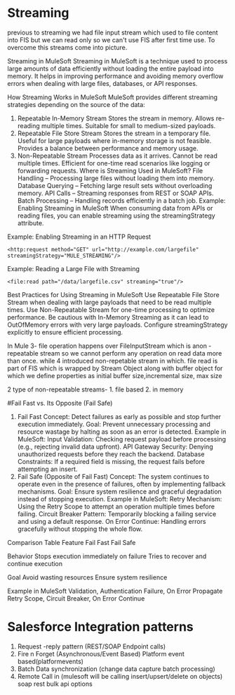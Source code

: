 # Streaming
previous to streaming we had file input stream which used to file content into FIS but we can read only so we can't use FIS after first time use.
To overcome this streams come into picture.

Streaming in MuleSoft
Streaming in MuleSoft is a technique used to process large amounts of data efficiently without loading the entire payload into memory. It helps in improving performance and avoiding memory overflow errors when dealing with large files, databases, or API responses.

How Streaming Works in MuleSoft
MuleSoft provides different streaming strategies depending on the source of the data:

1. Repeatable In-Memory Stream
Stores the stream in memory.
Allows re-reading multiple times.
Suitable for small to medium-sized payloads.
2. Repeatable File Store Stream
Stores the stream in a temporary file.
Useful for large payloads where in-memory storage is not feasible.
Provides a balance between performance and memory usage.
3. Non-Repeatable Stream
Processes data as it arrives.
Cannot be read multiple times.
Efficient for one-time read scenarios like logging or forwarding requests.
Where is Streaming Used in MuleSoft?
File Handling – Processing large files without loading them into memory.
Database Querying – Fetching large result sets without overloading memory.
API Calls – Streaming responses from REST or SOAP APIs.
Batch Processing – Handling records efficiently in a batch job.
Example: Enabling Streaming in MuleSoft
When consuming data from APIs or reading files, you can enable streaming using the streamingStrategy attribute.

Example: Enabling Streaming in an HTTP Request
```
<http:request method="GET" url="http://example.com/largefile" streamingStrategy="MULE_STREAMING"/>
```
Example: Reading a Large File with Streaming
```
<file:read path="/data/largefile.csv" streaming="true"/>
```
Best Practices for Using Streaming in MuleSoft
Use Repeatable File Store Stream when dealing with large payloads that need to be read multiple times.
Use Non-Repeatable Stream for one-time processing to optimize performance.
Be cautious with In-Memory Streaming as it can lead to OutOfMemory errors with very large payloads.
Configure streamingStrategy explicitly to ensure efficient processing.


In Mule 3- file operation happens over FileInputStream which is anon -repeatable stream so we cannot perform any operation on read data more than once. while 4 introduced non-repetable stream in which. file read is part of FIS which is wrapped by Stream Object along with buffer object for which we define properties as initial buffer size,incremental size, max size

2 type of non-repeatable streams- 1. file based  2. in memory 


#Fail Fast vs. Its Opposite (Fail Safe)
1. Fail Fast
Concept: Detect failures as early as possible and stop further execution immediately.
Goal: Prevent unnecessary processing and resource wastage by halting as soon as an error is detected.
Example in MuleSoft:
Input Validation: Checking request payload before processing (e.g., rejecting invalid data upfront).
API Gateway Security: Denying unauthorized requests before they reach the backend.
Database Constraints: If a required field is missing, the request fails before attempting an insert.
2. Fail Safe (Opposite of Fail Fast)
Concept: The system continues to operate even in the presence of failures, often by implementing fallback mechanisms.
Goal: Ensure system resilience and graceful degradation instead of stopping execution.
Example in MuleSoft:
Retry Mechanism: Using the Retry Scope to attempt an operation multiple times before failing.
Circuit Breaker Pattern: Temporarily blocking a failing service and using a default response.
On Error Continue: Handling errors gracefully without stopping the whole flow.

Comparison Table
Feature	Fail Fast	Fail Safe

Behavior	Stops execution immediately on failure	Tries to recover and continue execution

Goal	Avoid wasting resources	Ensure system resilience

Example in MuleSoft	Validation, Authentication Failure, On Error Propagate	Retry Scope, Circuit Breaker, On Error Continue

# Salesforce Integration patterns
1. Request -reply pattern  (REST/SOAP Endpoint calls) 
2. Fire n Forget (Asynchronous/Event Based) Platform event based(platformevents)
3. Batch Data synchronization (change data capture batch processing)
4. Remote Call in (mulesoft will be calling insert/upsert/delete on objects) soap rest bulk api options


